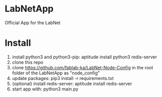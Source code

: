 # LabNetApp
Official App for the LabNet


# Install

1. install python3 and python3-pip: aptitude install python3 redis-server
2. clone this repo
3. clone https://github.com/fablab-ka/LabNet-Node-Config in the root folder of the LabNetApp as "node_config"
4. update packages: pip3 install -r requirements.txt
5. (optional) install redis-server: aptitude install redis-server
6. start app with: python3 main.py

# 